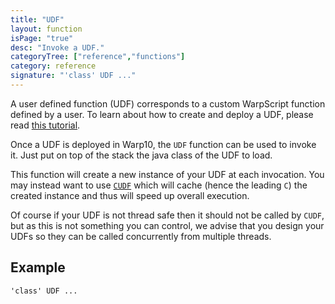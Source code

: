 ```yaml
---
title: "UDF"
layout: function
isPage: "true"
desc: "Invoke a UDF."
categoryTree: ["reference","functions"]
category: reference
signature: "'class' UDF ..."
---
```


A user defined function (UDF) corresponds to a custom WarpScript function defined by a user. To learn about how to create and deploy a UDF, please read [this tutorial](/howto/create-a-udf/).

Once a UDF is deployed in Warp10, the `UDF` function can be used to invoke it. Just put on top of the stack the java class of the UDF to load.

This function will create a new instance of your UDF at each invocation. You may instead want to use [`CUDF`](/reference/functions/function_CUDF/) which will cache (hence the leading `C`) the created instance and thus will speed up overall execution.

Of course if your UDF is not thread safe then it should not be called by `CUDF`, but as this is not something you can control, we advise that you design your UDFs so they can be called concurrently from multiple threads.

## Example ##

```
'class' UDF ...
```